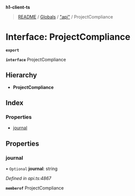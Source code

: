 **h1-client-ts**

> [README](../README.md) / [Globals](../globals.md) / ["api"](../modules/_api_.md) / ProjectCompliance

# Interface: ProjectCompliance

**`export`** 

**`interface`** ProjectCompliance

## Hierarchy

* **ProjectCompliance**

## Index

### Properties

* [journal](_api_.projectcompliance.md#journal)

## Properties

### journal

• `Optional` **journal**: string

*Defined in api.ts:4867*

**`memberof`** ProjectCompliance
